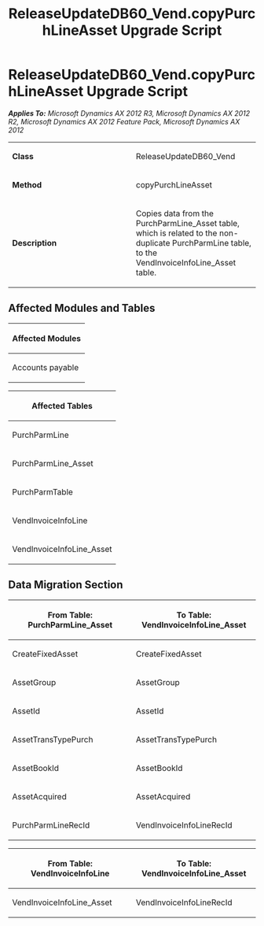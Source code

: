 ﻿---
title: ReleaseUpdateDB60_Vend.copyPurchLineAsset Upgrade Script
TOCTitle: ReleaseUpdateDB60_Vend.copyPurchLineAsset Upgrade Script
ms:assetid: e34907cd-bca2-80cf-de39-56e1181ca551
ms:mtpsurl: https://msdn.microsoft.com/en-us/library/JJ737347(v=AX.60)
ms:contentKeyID: 49711788
ms.date: 05/18/2015
mtps_version: v=AX.60
---

# ReleaseUpdateDB60\_Vend.copyPurchLineAsset Upgrade Script 


_**Applies To:** Microsoft Dynamics AX 2012 R3, Microsoft Dynamics AX 2012 R2, Microsoft Dynamics AX 2012 Feature Pack, Microsoft Dynamics AX 2012_

<table>
<colgroup>
<col style="width: 50%" />
<col style="width: 50%" />
</colgroup>
<tbody>
<tr class="odd">
<td><p><strong>Class</strong></p></td>
<td><p>ReleaseUpdateDB60_Vend</p></td>
</tr>
<tr class="even">
<td><p><strong>Method</strong></p></td>
<td><p>copyPurchLineAsset</p></td>
</tr>
<tr class="odd">
<td><p><strong>Description</strong></p></td>
<td><p>Copies data from the PurchParmLine_Asset table, which is related to the non-duplicate PurchParmLine table, to the VendInvoiceInfoLine_Asset table.</p></td>
</tr>
</tbody>
</table>


## Affected Modules and Tables

<table>
<colgroup>
<col style="width: 100%" />
</colgroup>
<thead>
<tr class="header">
<th><p>Affected Modules</p></th>
</tr>
</thead>
<tbody>
<tr class="odd">
<td><p>Accounts payable</p></td>
</tr>
</tbody>
</table>


<table>
<colgroup>
<col style="width: 100%" />
</colgroup>
<thead>
<tr class="header">
<th><p>Affected Tables</p></th>
</tr>
</thead>
<tbody>
<tr class="odd">
<td><p>PurchParmLine</p></td>
</tr>
<tr class="even">
<td><p>PurchParmLine_Asset</p></td>
</tr>
<tr class="odd">
<td><p>PurchParmTable</p></td>
</tr>
<tr class="even">
<td><p>VendInvoiceInfoLine</p></td>
</tr>
<tr class="odd">
<td><p>VendInvoiceInfoLine_Asset</p></td>
</tr>
</tbody>
</table>


## Data Migration Section

<table>
<colgroup>
<col style="width: 50%" />
<col style="width: 50%" />
</colgroup>
<thead>
<tr class="header">
<th><p>From Table: PurchParmLine_Asset</p></th>
<th><p>To Table: VendInvoiceInfoLine_Asset</p></th>
</tr>
</thead>
<tbody>
<tr class="odd">
<td><p>CreateFixedAsset</p></td>
<td><p>CreateFixedAsset</p></td>
</tr>
<tr class="even">
<td><p>AssetGroup</p></td>
<td><p>AssetGroup</p></td>
</tr>
<tr class="odd">
<td><p>AssetId</p></td>
<td><p>AssetId</p></td>
</tr>
<tr class="even">
<td><p>AssetTransTypePurch</p></td>
<td><p>AssetTransTypePurch</p></td>
</tr>
<tr class="odd">
<td><p>AssetBookId</p></td>
<td><p>AssetBookId</p></td>
</tr>
<tr class="even">
<td><p>AssetAcquired</p></td>
<td><p>AssetAcquired</p></td>
</tr>
<tr class="odd">
<td><p>PurchParmLineRecId</p></td>
<td><p>VendInvoiceInfoLineRecId</p></td>
</tr>
</tbody>
</table>


<table>
<colgroup>
<col style="width: 50%" />
<col style="width: 50%" />
</colgroup>
<thead>
<tr class="header">
<th><p>From Table: VendInvoiceInfoLine</p></th>
<th><p>To Table: VendInvoiceInfoLine_Asset</p></th>
</tr>
</thead>
<tbody>
<tr class="odd">
<td><p>VendInvoiceInfoLine_Asset</p></td>
<td><p>VendInvoiceInfoLineRecId</p></td>
</tr>
</tbody>
</table>

  


